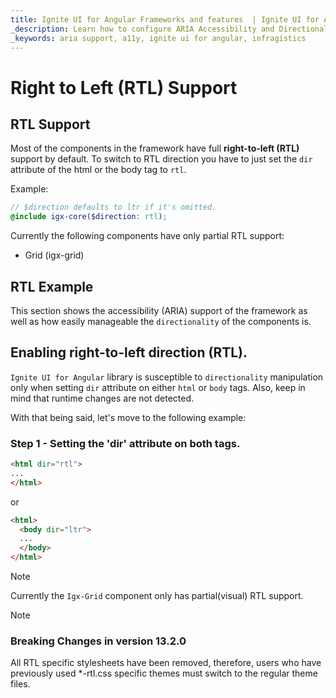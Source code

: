 ```yaml
---
title: Ignite UI for Angular Frameworks and features  | Ignite UI for Angular | Infragistics
_description: Learn how to configure ARIA Accessibility and Directionality of your application with Ignite UI for Angular
_keywords: aria support, a11y, ignite ui for angular, infragistics
---
```


# Right to Left (RTL) Support

## RTL Support 

Most of the components in the framework have full **right-to-left (RTL)** support by default. To switch to RTL direction you have to just set the `dir` attribute of the html or the body tag to `rtl`.

Example:

```scss
// $direction defaults to ltr if it's omitted.
@include igx-core($direction: rtl);
```

Currently the following components have only partial RTL support:

* Grid (igx-grid)

## RTL Example
This section shows the accessibility (ARIA) support of the framework as well as how easily manageable the `directionality` of the components is.

<code-view style="height: 600px" 
           data-demos-base-url="{environment:demosBaseUrl}" 
           iframe-src="{environment:demosBaseUrl}/scheduling/calendar-rtl-sample/" alt="Angular RTL Support Example">
</code-view>



## Enabling right-to-left direction (RTL).

`Ignite UI for Angular` library is susceptible to `directionality` manipulation only when setting `dir` attribute on either `html` or `body` tags. Also, keep in mind that runtime changes are not detected.

With that being said, let's move to the following example:

### Step 1 - Setting the 'dir' attribute on both tags.

```html
<html dir="rtl">
...
</html>
```

or 

```html
<html>
  <body dir="ltr">
  ...
  </body>
</html>
```

> [!NOTE]
> Currently the `Igx-Grid` component only has partial(visual) RTL support.

> [!NOTE]
> ### Breaking Changes in version 13.2.0
> All RTL specific stylesheets have been removed, therefore, users who have previously used *-rtl.css specific themes must switch to the regular theme files.
